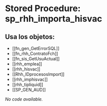 # Stored Procedure: sp_rhh_importa_hisvac

## Usa los objetos:
- [[fn_gen_GetErrorSQL]]
- [[fn_rhh_ContratoFch]]
- [[fn_sis_GetUsuActual]]
- [[rhh_emplea]]
- [[rhh_hisvac]]
- [[Rhh_IDprocesosImport]]
- [[rhh_imphisvac]]
- [[rhh_tipliquid]]
- [[SP_GEN_AUD]]

*No code available.*

